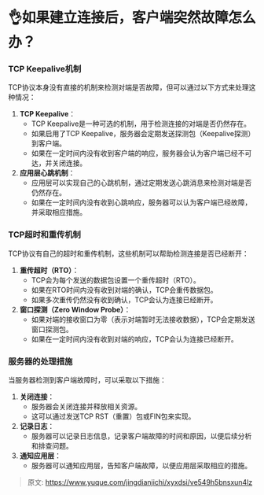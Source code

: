 # 👌如果建立连接后，客户端突然故障怎么办？

### TCP Keepalive机制
TCP协议本身没有直接的机制来检测对端是否故障，但可以通过以下方式来处理这种情况：

1. **TCP Keepalive**：
    - TCP Keepalive是一种可选的机制，用于检测连接的对端是否仍然存在。
    - 如果启用了TCP Keepalive，服务器会定期发送探测包（Keepalive探测）到客户端。
    - 如果在一定时间内没有收到客户端的响应，服务器会认为客户端已经不可达，并关闭连接。
2. **应用层心跳机制**：
    - 应用层可以实现自己的心跳机制，通过定期发送心跳消息来检测对端是否仍然存在。
    - 如果在一定时间内没有收到心跳响应，服务器可以认为客户端已经故障，并采取相应措施。

### TCP超时和重传机制
TCP协议有自己的超时和重传机制，这些机制可以帮助检测连接是否已经断开：

1. **重传超时（RTO）**：
    - TCP会为每个发送的数据包设置一个重传超时（RTO）。
    - 如果在RTO时间内没有收到对端的确认，TCP会重传数据包。
    - 如果多次重传仍然没有收到确认，TCP会认为连接已经断开。
2. **窗口探测（Zero Window Probe）**：
    - 如果对端的接收窗口为零（表示对端暂时无法接收数据），TCP会定期发送窗口探测包。
    - 如果在一定时间内没有收到对端的响应，TCP会认为连接已经断开。

### 服务器的处理措施
当服务器检测到客户端故障时，可以采取以下措施：

1. **关闭连接**：
    - 服务器会关闭连接并释放相关资源。
    - 这可以通过发送TCP RST（重置）包或FIN包来实现。
2. **记录日志**：
    - 服务器可以记录日志信息，记录客户端故障的时间和原因，以便后续分析和排查问题。
3. **通知应用层**：
    - 服务器可以通知应用层，告知客户端故障，以便应用层采取相应的措施。



> 原文: <https://www.yuque.com/jingdianjichi/xyxdsi/ve549h5bnsxun4lz>